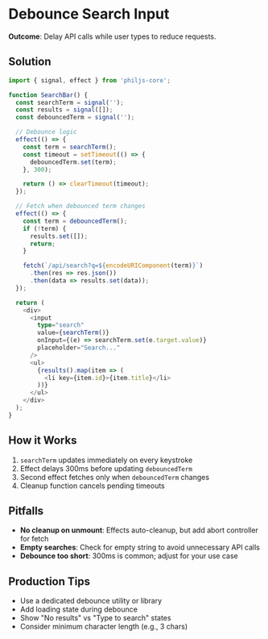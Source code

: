 # Debounce Search Input

**Outcome**: Delay API calls while user types to reduce requests.

## Solution

```typescript
import { signal, effect } from 'philjs-core';

function SearchBar() {
  const searchTerm = signal('');
  const results = signal([]);
  const debouncedTerm = signal('');

  // Debounce logic
  effect(() => {
    const term = searchTerm();
    const timeout = setTimeout(() => {
      debouncedTerm.set(term);
    }, 300);

    return () => clearTimeout(timeout);
  });

  // Fetch when debounced term changes
  effect(() => {
    const term = debouncedTerm();
    if (!term) {
      results.set([]);
      return;
    }

    fetch(`/api/search?q=${encodeURIComponent(term)}`)
      .then(res => res.json())
      .then(data => results.set(data));
  });

  return (
    <div>
      <input
        type="search"
        value={searchTerm()}
        onInput={(e) => searchTerm.set(e.target.value)}
        placeholder="Search..."
      />
      <ul>
        {results().map(item => (
          <li key={item.id}>{item.title}</li>
        ))}
      </ul>
    </div>
  );
}
```

## How it Works

1. `searchTerm` updates immediately on every keystroke
2. Effect delays 300ms before updating `debouncedTerm`
3. Second effect fetches only when `debouncedTerm` changes
4. Cleanup function cancels pending timeouts

## Pitfalls

- **No cleanup on unmount**: Effects auto-cleanup, but add abort controller for fetch
- **Empty searches**: Check for empty string to avoid unnecessary API calls
- **Debounce too short**: 300ms is common; adjust for your use case

## Production Tips

- Use a dedicated debounce utility or library
- Add loading state during debounce
- Show "No results" vs "Type to search" states
- Consider minimum character length (e.g., 3 chars)
